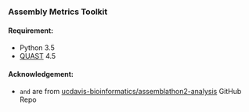 ### Assembly Metrics Toolkit

#### Requirement:
 * Python 3.5
 * [QUAST](https://github.com/ablab/quast) 4.5

#### Acknowledgement:
 * `` and `` are from [ucdavis-bioinformatics/assemblathon2-analysis](https://github.com/ucdavis-bioinformatics/assemblathon2-analysis) GitHub Repo


